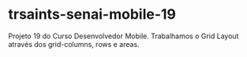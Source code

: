 # trsaints-senai-mobile-19
Projeto 19 do Curso Desenvolvedor Mobile. Trabalhamos o Grid Layout através dos grid-columns, rows e areas.
